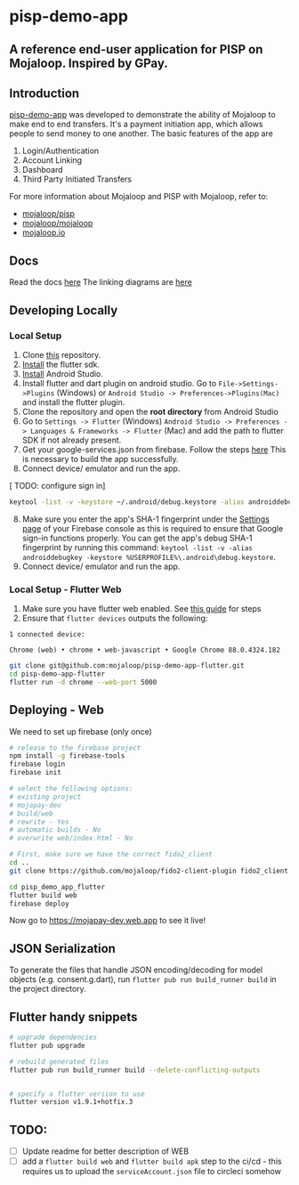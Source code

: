 # pisp-demo-app

## A reference end-user application for PISP on Mojaloop. Inspired by GPay.

## Introduction

[pisp-demo-app](https://github.com/mojaloop/pisp-demo-app-flutter) was developed to demonstrate the ability of Mojaloop to make end to end transfers. It's a payment initiation app, which allows people to send money to one another. The basic features of the app are

1. Login/Authentication
2. Account Linking
3. Dashboard
4. Third Party Initiated Transfers


For more information about Mojaloop and PISP with Mojaloop, refer to:
- [mojaloop/pisp](https://github.com/mojaloop/pisp)
- [mojaloop/mojaloop](https://github.com/mojaloop/mojaloop)
- [mojaloop.io](https://mojaloop.io/)


## Docs

Read the docs [here](docs/)
The linking diagrams are [here](https://github.com/mojaloop/pisp-demo-server/tree/master/docs/assets/diagrams/transfer)



## Developing Locally


### Local Setup

1. Clone [this](https://github.com/mojaloop/pisp-demo-app-flutter) repository.
2. [Install](https://flutter.dev/docs/get-started/install) the flutter sdk.
3. [Install](https://developer.android.com/studio/install) Android Studio.
4. Install flutter and dart plugin on android studio. Go to `File->Settings->Plugins` (Windows) or `Android Studio -> Preferences->Plugins(Mac)` and install the flutter plugin.
5. Clone the repository and open the **root directory** from Android Studio
6. Go to `Settings -> Flutter` (Windows) `Android Studio -> Preferences -> Languages & Frameworks -> Flutter` (Mac)  and add the path to flutter SDK if not already present.
7. Get your google-services.json from firebase. Follow the steps [here](https://www.digitalocean.com/community/tutorials/flutter-firebase-setup) This is necessary to build the app successfully.
8. Connect device/ emulator and run the app.


[ TODO: configure sign in]


```bash
keytool -list -v -keystore ~/.android/debug.keystore -alias androiddebugkey -storepass android -keypass android
```


8. Make sure you enter the app's SHA-1 fingerprint under the [Settings page](https://console.firebase.google.com/u/0/project/_/settings/general) of your Firebase console as this is required to ensure that Google sign-in functions properly. You can get the app's debug SHA-1 fingerprint by running this command: `keytool -list -v -alias androiddebugkey -keystore %USERPROFILE%\.android\debug.keystore`.
9. Connect device/ emulator and run the app.


### Local Setup - Flutter Web

1. Make sure you have flutter web enabled. See [this guide](https://flutter.dev/docs/get-started/web) for steps
2. Ensure that `flutter devices` outputs the following:

```
1 connected device:

Chrome (web) • chrome • web-javascript • Google Chrome 88.0.4324.182
```

```bash
git clone git@github.com:mojaloop/pisp-demo-app-flutter.git
cd pisp-demo-app-flutter
flutter run -d chrome --web-port 5000
```

## Deploying - Web

We need to set up firebase (only once)
```bash
# release to the firebase project
npm install -g firebase-tools
firebase login
firebase init

# select the following options:
# existing project
# mojapay-dev
# build/web
# rewrite - Yes
# automatic builds - No
# overwrite web/index.html - No
```

```bash
# First, make sure we have the correct fido2_client
cd ..
git clone https://github.com/mojaloop/fido2-client-plugin fido2_client

cd pisp_demo_app_flutter
flutter build web
firebase deploy
```

Now go to https://mojapay-dev.web.app to see it live!

## JSON Serialization

To generate the files that handle JSON encoding/decoding for model objects (e.g. consent.g.dart), run `flutter pub run build_runner build` in the project directory.
   

## Flutter handy snippets


```bash
# upgrade dependencies
flutter pub upgrade

# rebuild generated files
flutter pub run build_runner build --delete-conflicting-outputs


# specify a flutter version to use
flutter version v1.9.1+hotfix.3
```


## TODO:

- [ ] Update readme for better description of WEB
- [ ] add a `flutter build web` and `flutter build apk` step to the ci/cd - this requires us to upload the `serviceAccount.json` file to circleci somehow